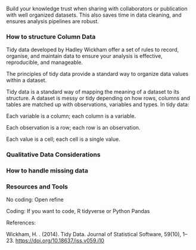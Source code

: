 
Build your knowledge trust when sharing with collaborators or publication with well organized datasets. This also saves time in data cleaning, and ensures analysis pipelines are robust.


### How to structure Column Data

Tidy data developed by Hadley Wickham offer a set of rules to record, organise, and maintain data to ensure your analysis is effective, reproducible, and manageable.

The principles of tidy data provide a standard way to organize data values within a dataset.

Tidy data is a standard way of mapping the meaning of a dataset to its structure. A dataset is messy or tidy depending on how rows, columns and tables are matched up with observations, variables and types. In tidy data:

Each variable is a column; each column is a variable.

Each observation is a row; each row is an observation.

Each value is a cell; each cell is a single value.


### Qualitative Data Considerations

### How to handle missing data


### Resources and Tools
No coding:
Open refine

Coding:
If you want to code, R tidyverse or Python Pandas


References:

Wickham, H. . (2014). Tidy Data. Journal of Statistical Software, 59(10), 1–23. https://doi.org/10.18637/jss.v059.i10

